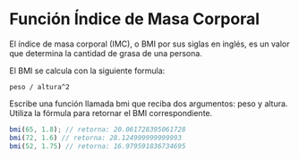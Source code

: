 # Función Índice de Masa Corporal

El índice de masa corporal (IMC), o BMI por sus siglas en inglés, es un valor que determina la cantidad de grasa de una persona.

El BMI se calcula con la siguiente formula:

`peso / altura^2`

Escribe una función llamada bmi que reciba dos argumentos: peso y altura. Utiliza la fórmula para retornar el BMI correspondiente.

```javascript
bmi(65, 1.8); // retorna: 20.061728395061728
bmi(72, 1.6) // retorna: 28.124999999999993
bmi(52, 1.75) // retorna: 16.979591836734695
```
